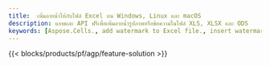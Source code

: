 ```yaml
---
title:  เพิ่มลายน้ำให้กับไฟล์ Excel บน Windows, Linux และ macOS
description: แอพและ API ฟรีเพื่อเพิ่มลายน้ำรูปภาพหรือข้อความในไฟล์ XLS, XLSX และ ODS
keywords: [Aspose.Cells., add watermark to Excel file., insert watermark to Excel file., create watermark in Excel file., remove watermark from Excel file., operate watermark in Excel file., access watermark in Excel file]
---
```

{{< blocks/products/pf/agp/feature-solution >}} 

